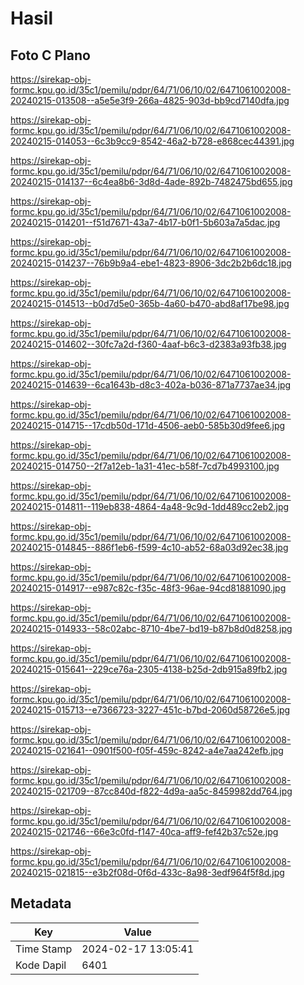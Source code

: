 # Hasil

## Foto C Plano

https://sirekap-obj-formc.kpu.go.id/35c1/pemilu/pdpr/64/71/06/10/02/6471061002008-20240215-013508--a5e5e3f9-266a-4825-903d-bb9cd7140dfa.jpg

https://sirekap-obj-formc.kpu.go.id/35c1/pemilu/pdpr/64/71/06/10/02/6471061002008-20240215-014053--6c3b9cc9-8542-46a2-b728-e868cec44391.jpg

https://sirekap-obj-formc.kpu.go.id/35c1/pemilu/pdpr/64/71/06/10/02/6471061002008-20240215-014137--6c4ea8b6-3d8d-4ade-892b-7482475bd655.jpg

https://sirekap-obj-formc.kpu.go.id/35c1/pemilu/pdpr/64/71/06/10/02/6471061002008-20240215-014201--f51d7671-43a7-4b17-b0f1-5b603a7a5dac.jpg

https://sirekap-obj-formc.kpu.go.id/35c1/pemilu/pdpr/64/71/06/10/02/6471061002008-20240215-014237--76b9b9a4-ebe1-4823-8906-3dc2b2b6dc18.jpg

https://sirekap-obj-formc.kpu.go.id/35c1/pemilu/pdpr/64/71/06/10/02/6471061002008-20240215-014513--b0d7d5e0-365b-4a60-b470-abd8af17be98.jpg

https://sirekap-obj-formc.kpu.go.id/35c1/pemilu/pdpr/64/71/06/10/02/6471061002008-20240215-014602--30fc7a2d-f360-4aaf-b6c3-d2383a93fb38.jpg

https://sirekap-obj-formc.kpu.go.id/35c1/pemilu/pdpr/64/71/06/10/02/6471061002008-20240215-014639--6ca1643b-d8c3-402a-b036-871a7737ae34.jpg

https://sirekap-obj-formc.kpu.go.id/35c1/pemilu/pdpr/64/71/06/10/02/6471061002008-20240215-014715--17cdb50d-171d-4506-aeb0-585b30d9fee6.jpg

https://sirekap-obj-formc.kpu.go.id/35c1/pemilu/pdpr/64/71/06/10/02/6471061002008-20240215-014750--2f7a12eb-1a31-41ec-b58f-7cd7b4993100.jpg

https://sirekap-obj-formc.kpu.go.id/35c1/pemilu/pdpr/64/71/06/10/02/6471061002008-20240215-014811--119eb838-4864-4a48-9c9d-1dd489cc2eb2.jpg

https://sirekap-obj-formc.kpu.go.id/35c1/pemilu/pdpr/64/71/06/10/02/6471061002008-20240215-014845--886f1eb6-f599-4c10-ab52-68a03d92ec38.jpg

https://sirekap-obj-formc.kpu.go.id/35c1/pemilu/pdpr/64/71/06/10/02/6471061002008-20240215-014917--e987c82c-f35c-48f3-96ae-94cd81881090.jpg

https://sirekap-obj-formc.kpu.go.id/35c1/pemilu/pdpr/64/71/06/10/02/6471061002008-20240215-014933--58c02abc-8710-4be7-bd19-b87b8d0d8258.jpg

https://sirekap-obj-formc.kpu.go.id/35c1/pemilu/pdpr/64/71/06/10/02/6471061002008-20240215-015641--229ce76a-2305-4138-b25d-2db915a89fb2.jpg

https://sirekap-obj-formc.kpu.go.id/35c1/pemilu/pdpr/64/71/06/10/02/6471061002008-20240215-015713--e7366723-3227-451c-b7bd-2060d58726e5.jpg

https://sirekap-obj-formc.kpu.go.id/35c1/pemilu/pdpr/64/71/06/10/02/6471061002008-20240215-021641--0901f500-f05f-459c-8242-a4e7aa242efb.jpg

https://sirekap-obj-formc.kpu.go.id/35c1/pemilu/pdpr/64/71/06/10/02/6471061002008-20240215-021709--87cc840d-f822-4d9a-aa5c-8459982dd764.jpg

https://sirekap-obj-formc.kpu.go.id/35c1/pemilu/pdpr/64/71/06/10/02/6471061002008-20240215-021746--66e3c0fd-f147-40ca-aff9-fef42b37c52e.jpg

https://sirekap-obj-formc.kpu.go.id/35c1/pemilu/pdpr/64/71/06/10/02/6471061002008-20240215-021815--e3b2f08d-0f6d-433c-8a98-3edf964f5f8d.jpg


## Metadata

| Key        | Value               |
| ---------- | ------------------- |
| Time Stamp | 2024-02-17 13:05:41 |
| Kode Dapil | 6401                |



